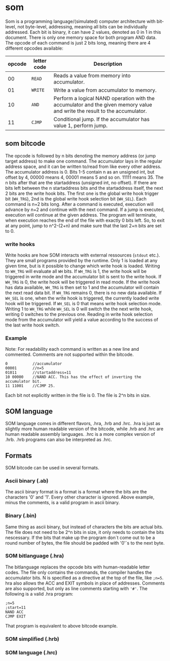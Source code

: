 # som

Som is a programming language/(simulated) computer architecture with bit-level, not byte-level, addressing, meaning all bits can be individually addressed. Each bit is binary, it can have 2 values, denoted as 0 in 1 in this document. There is only one memory space for both program AND data. The opcode of each command is just 2 bits long, meaning there are 4 different opcodes available:

 opcode | letter code |Description |
 --- | --- |--- |
00|`READ`|Reads a value from memory into accumulator.|
01|`WRITE`|Write a value from accumulator to memory.|
10|`AND`|Perform a logical NAND operation with the accumulator and the given memory value and write the result to the accumulator.|
11|`CJMP`|Conditional jump. If the accumulator has value 1, perform jump.|

## som bitcode

The opcode is followed by n bits denoting the memory address (or jump target address) to make one command. The accumulator lays in the regular address space, and it can be written to/read from like every other address. The accumulator address is 0.
Bits 1-5 contain n as an unsigned int, but offset by 4, 00000 means 4, 00001 means 5 and so on. 11111 means 35.
The n bits after that are the startaddress (unsigned int, no offset). If there are bits left between the n startaddress bits and the startaddress itself, the next 2 bits are the write hook bits. The first one is the global write hook trigger bit (`WH_TRG`), 2nd is the global write hook selection bit (`WH_SEL`). 
Each command is n+2 bits long. After a command is executed, execution will advance by n+2 and continue with the next command. If a jump is executed, execution will continue at the given address. The program will terminate, when execution reaches the end of the file with exactly 0 bits left. So, to exit at any point, jump to n^2-(2+n) and make sure that the last 2+n bits are set to 0.

### write hooks

Write hooks are how SOM interacts with external ressources (`stdout` etc.). They are small programs provided by the runtime. Only 1 is loaded at any given time, but is it possible to change which write hook is loaded.
Writing to `WH_TRG` will evaluate all `WH` bits. If `WH_TRG` is 1, the write hook will be triggered in write mode and the accumulator bit  is sent to the write hook. If `WH_TRG` is 0, the write hook will be triggered in read mode. If the write hook has data available, `WH_TRG` is then set to 1 and the accumulator will contain the next read data bit. If `WH_TRG` remains 0, there is no new data available.
If `WH_SEL` is one, when the write hook is triggered, the currently loaded write hook will be triggered. If `WH_SEL` is 0 that means write hook selection mode. Writing 1 to `WH_TRG` while `WH_SEL` is 0 will switch the the next write hook, writing 0 switches to the previous one.
Reading in write hook selection mode from the accumulator will yield a value according to the success of the last write hook switch.

### Example

Note: For readability each command is written as a new line and commented. Comments are not supported within the bitcode.

```
0			//accumulator
00001		//n=5
01011		//startaddress=11
10 00000	//NAND ACC. This has the effect of inverting the accumulator bit.
11 11001	//CJMP 25.
```

Each bit not explicitly written in the file is 0. The file is 2^n bits in size.

## SOM language

SOM language comes in different flavors, .hra, .hrb and .hrc. .hra is just as slightly more human readable version of the bitcode, while .hrb and .hrc are human readable assembly languages. .hrc is a more complex version of .hrb. .hrb programs can also be interpreted as .hrc.

## Formats

SOM bitcode can be used in several formats.

### Ascii binary (.ab)

The ascii binary format is a format is a format where the bits are the characters '0' and '1'. Every other character is ignored. Above example, minus the comments, is a valid program in ascii binary.

### Binary (.bin)

Same thing as ascii binary, but instead of characters the bits are actual bits. The file does not need to be 2^n bits in size, it only needs to contain the bits nescessary. If the bits that make up the program don´t come out to be a round number of bytes, the file should be padded with '0'´s to the next byte.

### SOM bitlanguage (.hra)

The bitlanguage replaces the opcode bits with human-readable letter codes. The file only contains the commands, the compiler handles the accumulator bits. N is specified as a directive at the top of the file, like `;n=5`. hra also allows the ACC and EXIT symbols in place of addresses. Comments are also supported, but only as line comments starting with `'#'`. The following is a valid .hra program:

```
;n=5
;start=11
NAND ACC
CJMP EXIT
```

That program is equivalent to above bitcode example.

### SOM simplified (.hrb)

### SOM language (.hrc)
